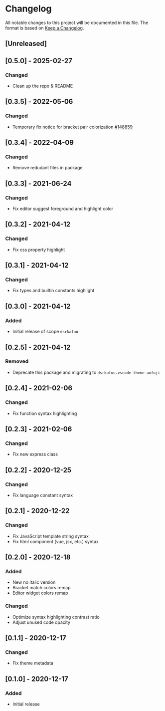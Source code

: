 # Changelog

All notable changes to this project will be documented in this file. The format is based on [Keep a Changelog](https://keepachangelog.com/en/1.1.0/).

## [Unreleased]

## [0.5.0] - 2025-02-27

### Changed

- Clean up the repo & README

## [0.3.5] - 2022-05-06

### Changed

- Temporary fix notice for bracket pair colorization [#148859](https://github.com/microsoft/vscode/issues/148859)

## [0.3.4] - 2022-04-09

### Changed

- Remove redudant files in package

## [0.3.3] - 2021-06-24

### Changed

- Fix editor suggest foreground and highlight color

## [0.3.2] - 2021-04-12

### Changed

- Fix css property highlight

## [0.3.1] - 2021-04-12

### Changed

- Fix types and builtin constants highlight

## [0.3.0] - 2021-04-12

### Added

- Initial release of scope `dsrkafuu`

## [0.2.5] - 2021-04-12

### Removed

- Deprecate this package and migrating to `dsrkafuu.vscode-theme-aofuji`

## [0.2.4] - 2021-02-06

### Changed

- Fix function syntax highlighting

## [0.2.3] - 2021-02-06

### Changed

- Fix new express class

## [0.2.2] - 2020-12-25

### Changed

- Fix language constant syntax

## [0.2.1] - 2020-12-22

### Changed

- Fix JavaScript template string syntax
- Fix html component (vue, jsx, etc.) syntax

## [0.2.0] - 2020-12-18

### Added

- New no italic version
- Bracket match colors remap
- Editor widget colors remap

### Changed

- Optimize syntax highlighting contrast ratio
- Adjust unused code opacity

## [0.1.1] - 2020-12-17

### Changed

- Fix theme metadata

## [0.1.0] - 2020-12-17

### Added

- Initial release
